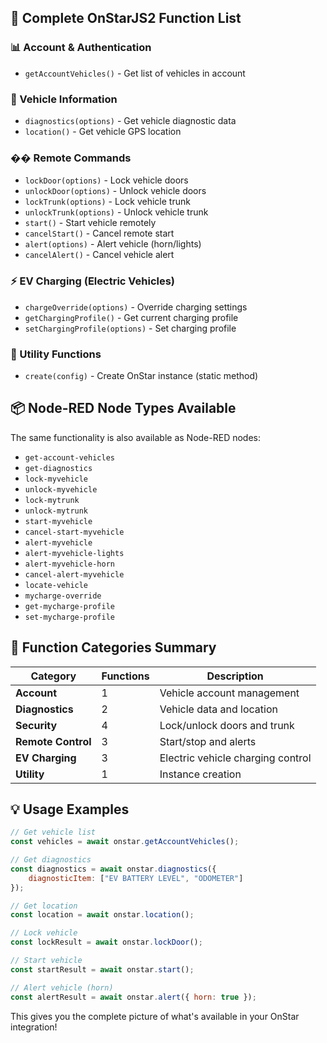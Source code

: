 ## 🔧 **Complete OnStarJS2 Function List**

### **📊 Account & Authentication**
- `getAccountVehicles()` - Get list of vehicles in account

### **🔋 Vehicle Information**
- `diagnostics(options)` - Get vehicle diagnostic data
- `location()` - Get vehicle GPS location

### **�� Remote Commands**
- `lockDoor(options)` - Lock vehicle doors
- `unlockDoor(options)` - Unlock vehicle doors
- `lockTrunk(options)` - Lock vehicle trunk
- `unlockTrunk(options)` - Unlock vehicle trunk
- `start()` - Start vehicle remotely
- `cancelStart()` - Cancel remote start
- `alert(options)` - Alert vehicle (horn/lights)
- `cancelAlert()` - Cancel vehicle alert

### **⚡ EV Charging (Electric Vehicles)**
- `chargeOverride(options)` - Override charging settings
- `getChargingProfile()` - Get current charging profile
- `setChargingProfile(options)` - Set charging profile

### **🔧 Utility Functions**
- `create(config)` - Create OnStar instance (static method)

## 📦 **Node-RED Node Types Available**

The same functionality is also available as Node-RED nodes:
- `get-account-vehicles`
- `get-diagnostics`
- `lock-myvehicle`
- `unlock-myvehicle`
- `lock-mytrunk`
- `unlock-mytrunk`
- `start-myvehicle`
- `cancel-start-myvehicle`
- `alert-myvehicle`
- `alert-myvehicle-lights`
- `alert-myvehicle-horn`
- `cancel-alert-myvehicle`
- `locate-vehicle`
- `mycharge-override`
- `get-mycharge-profile`
- `set-mycharge-profile`

## 🎯 **Function Categories Summary**

| Category | Functions | Description |
|----------|-----------|-------------|
| **Account** | 1 | Vehicle account management |
| **Diagnostics** | 2 | Vehicle data and location |
| **Security** | 4 | Lock/unlock doors and trunk |
| **Remote Control** | 3 | Start/stop and alerts |
| **EV Charging** | 3 | Electric vehicle charging control |
| **Utility** | 1 | Instance creation |

## 💡 **Usage Examples**

```javascript
// Get vehicle list
const vehicles = await onstar.getAccountVehicles();

// Get diagnostics
const diagnostics = await onstar.diagnostics({
    diagnosticItem: ["EV BATTERY LEVEL", "ODOMETER"]
});

// Get location
const location = await onstar.location();

// Lock vehicle
const lockResult = await onstar.lockDoor();

// Start vehicle
const startResult = await onstar.start();

// Alert vehicle (horn)
const alertResult = await onstar.alert({ horn: true });
```

This gives you the complete picture of what's available in your OnStar integration!